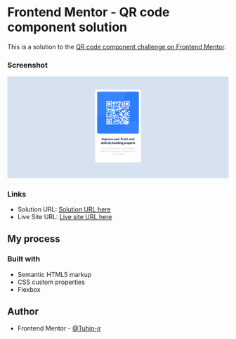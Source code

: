 # Frontend Mentor - QR code component solution

This is a solution to the [QR code component challenge on Frontend Mentor](https://www.frontendmentor.io/challenges/qr-code-component-iux_sIO_H).


### Screenshot

![](./Screenshot.png)

### Links

- Solution URL: [Solution URL here](https://www.frontendmentor.io/solutions/qr-code-component-solution-zR17k8uHzE)
- Live Site URL: [Live site URL here](https://tuhin-jr.github.io/Frontend-Mentor---QR-code-component-solution/)

## My process

### Built with

- Semantic HTML5 markup
- CSS custom properties
- Flexbox


## Author

- Frontend Mentor - [@Tuhin-jr](https://www.frontendmentor.io/profile/Tuhin-jr)
  
